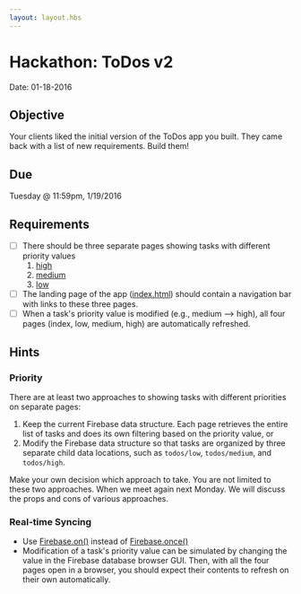 ```yaml
---
layout: layout.hbs
---
```


# Hackathon: ToDos v2

Date: 01-18-2016

## Objective

Your clients liked the initial version of the ToDos app you built. They came
back with a list of new requirements. Build them!

## Due

Tuesday @ 11:59pm, 1/19/2016

## Requirements
* [ ] There should be three separate pages showing tasks with different priority values
  1. [high](/apps/todos/high.html)
  2. [medium](/apps/todos/medium.html)
  3. [low](/apps/todos/low.html)
* [ ] The landing page of the app ([index.html](/apps/todos/index.html)) should contain
a navigation bar with links to these three pages.
* [ ] When a task's priority value is modified (e.g., medium --> high), all four pages
 (index, low, medium, high) are automatically refreshed.

## Hints

### Priority

There are at least two approaches to showing tasks with different priorities on separate
pages:

1. Keep the current Firebase data structure. Each page retrieves the entire list
  of tasks and does its own filtering based on the priority value, or
2. Modify the Firebase data structure so that tasks are organized by three separate
  child data locations, such as `todos/low`, `todos/medium`, and `todos/high`.

Make your own decision which approach to take. You are not limited to these two
approaches. When we meet again next Monday. We will discuss the props
and cons of various approaches.

### Real-time Syncing

* Use [Firebase.on()](https://www.firebase.com/docs/web/api/query/on.html) instead of
[Firebase.once()](https://www.firebase.com/docs/web/api/query/once.html)
* Modification of a task's priority value can be simulated by changing the value in the Firebase
database browser GUI. Then, with all the four pages open in a browser, you should
expect their contents to refresh on their own automatically.
